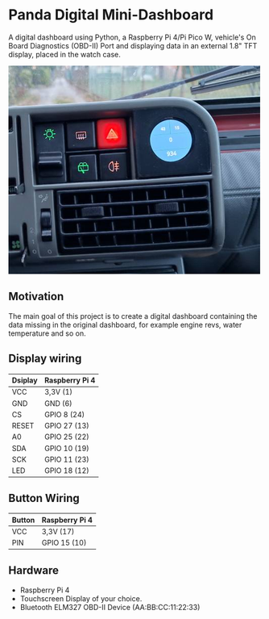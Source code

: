 # Panda Digital Mini-Dashboard

A digital dashboard using Python, a Raspberry Pi 4/Pi Pico W, vehicle's On Board Diagnostics (OBD-II) Port and displaying data in an external 1.8" TFT display, placed in the watch case.

![Dash Photo](./pandaDashboard_small.jpg)

## Motivation

The main goal of this project is to create a digital dashboard containing the data missing in the original dashboard, for example engine revs, water temperature and so on.

## Display wiring

| Dsiplay | Raspberry Pi 4 |
|---------|----------------|
| VCC     | 3,3V (1)       |
| GND     | GND (6)        |
| CS      | GPIO 8 (24)    |
| RESET   | GPIO 27 (13)   |
| A0      | GPIO 25 (22)   |
| SDA     | GPIO 10 (19)   |
| SCK     | GPIO 11 (23)   |
| LED     | GPIO 18 (12)   |

## Button Wiring

| Button | Raspberry Pi 4 |
|--------|----------------|
| VCC    | 3,3V (17)      |
| PIN    | GPIO 15 (10)   |


## Hardware

- Raspberry Pi 4
- Touchscreen Display of your choice.
- Bluetooth ELM327 OBD-II Device (AA:BB:CC:11:22:33)
